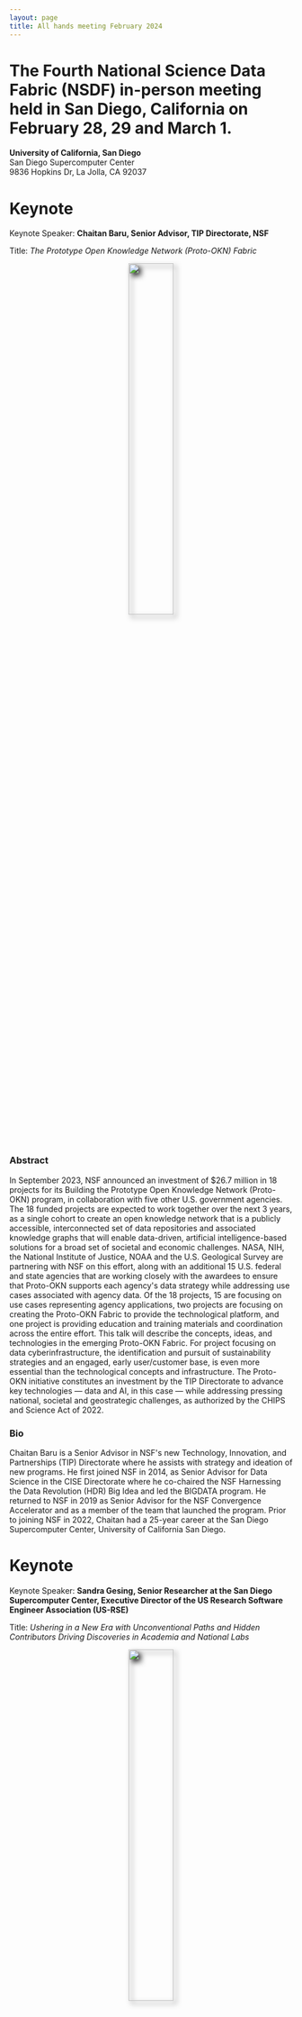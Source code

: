 ```yaml
---
layout: page
title: All hands meeting February 2024
---
```


# The Fourth National Science Data Fabric (NSDF) in-person meeting held in San Diego, California on February 28, 29 and March 1.

**University of California, San Diego** <br>
San Diego Supercomputer Center<br>
9836 Hopkins Dr, La Jolla, CA 92037<br>

# Keynote

Keynote Speaker: **Chaitan Baru, Senior Advisor, TIP Directorate, NSF**

Title: _The Prototype Open Knowledge Network (Proto-OKN) Fabric_


<p align=center>
<img src="assets/images/Baru.jpg" width="40%" style="filter: drop-shadow(5px 5px 5px #222);"> 
</p> 

### Abstract

In September 2023, NSF announced an investment of $26.7 million in 18 projects for its Building the Prototype Open Knowledge Network (Proto-OKN) program, in collaboration with five other U.S. government agencies. The 18 funded projects are expected to work together over the next 3 years, as a single cohort to create an open knowledge network that is a publicly accessible, interconnected set of data repositories and associated knowledge graphs that will enable data-driven, artificial intelligence-based solutions for a broad set of societal and economic challenges.
NASA, NIH, the National Institute of Justice, NOAA and the U.S. Geological Survey are partnering with NSF on this effort, along with an additional 15 U.S. federal and state agencies that are working closely with the awardees to ensure that Proto-OKN supports each agency's data strategy while addressing use cases associated with agency data. Of the 18 projects, 15 are focusing on use cases representing agency applications, two projects are focusing on creating the Proto-OKN Fabric to provide the technological platform, and one project is providing education and training materials and coordination across the entire effort.
This talk will describe the concepts, ideas, and technologies in the emerging Proto-OKN Fabric. For project focusing on data cyberinfrastructure, the identification and pursuit of sustainability strategies and an engaged, early user/customer base, is even more essential than the technological concepts and infrastructure. The Proto-OKN initiative constitutes an investment by the TIP Directorate to advance key technologies — data and AI, in this case — while addressing pressing national, societal and geostrategic challenges, as authorized by the CHIPS and Science Act of 2022.

### Bio

Chaitan Baru is a Senior Advisor in NSF's new Technology, Innovation, and Partnerships (TIP) Directorate where he assists with strategy and ideation of new programs. He first joined NSF in 2014, as Senior Advisor for Data Science in the CISE Directorate where he co-chaired the NSF Harnessing the Data Revolution (HDR) Big Idea and led the BIGDATA program. He returned to NSF in 2019 as Senior Advisor for the NSF Convergence Accelerator and as a member of the team that launched the program. Prior to joining NSF in 2022, Chaitan had a 25-year career at the San Diego Supercomputer Center, University of California San Diego.

# Keynote

Keynote Speaker: **Sandra Gesing, Senior Researcher at the San Diego Supercomputer Center, Executive Director of the US Research Software Engineer Association (US-RSE)**

Title: _Ushering in a New Era with Unconventional Paths and Hidden Contributors Driving Discoveries in Academia and National Labs_

<p align=center>
<img src="assets/images/sandraAHM.JPG" width="40%" style="filter: drop-shadow(5px 5px 5px #222);"> 
</p> 

### Abstract

Over the past decade, academia and national labs have increasingly recognized the crucial role of hidden contributors contributing to accelerating science. The acknowledgement is evident in quite some projects. From the founding of 8 Research Software Engineer Associations worldwide to the dedicated efforts of the Campus Champions and the NSF Center of Excellence for Science Gateways. While it is encouraging that the importance of cyberinfrastructure and research software and the people being in this line of work receive more attention, we still have a long road in front of us for well-defined career paths and incentives. A multi-facet approach is needed to meet researchers and educators as well as the hidden contributors where they are. This keynote will delve into the crucial role of research software engineers, science gateway creators, and research facilitators in advancing research and computational activities. Furthermore, It will highlight the importance of fostering a community that encompasses all stakeholders in academia and national labs, advocating for a cultural change and actionable measures on how everyone can contribute to make it happen.

### Bio

Sandra Gesing is the inaugural Executive Director of the US Research Software Engineer Association and a Senior Researcher at the San Diego Supercomputer Center. Her research focuses on science gateways, computational workflows as well as distributed and parallel computing. She is especially interested in sustainability of research software, usability of computational methods and reproducibility of research results. Sustainability of research software has many facets and she advocates for improving career paths for research software engineers and facilitators and for incentivizing their work via means beyond the traditional academic rewarding system.
Before her positions at US-RSE and SDSC, she was a senior research scientist at the Discovery Partners Institute (DPI), University of Illinois System, Chicago and she was an associate research professor at the University of Notre Dame, Indiana, US. Before she moved to the US, she was a research associate at the University of Edinburgh, UK, and at the University of Tübingen, Germany. Additionally, she has perennial experience as a project manager and system developer in industry in the US and Germany. As head of a system programmer group, she has long-term software projects. She received her Master’s degree in computer science from extramural studies at the FernUniversität Hagen and her PhD in computer science from the University of Tübingen, Germany.

# Schedule

You can find the program [here](./assets/pdf/2024%20NSDF%20AHM%20Agenda%20V8.pdf)

## Wednesday, February 28

|----|----|
| 12:00-13:30  | **Lunch** |
| 13:30-14:00  | **Welcome** <br> Valerio Pascucci and Michela Taufer |
|<td colspan=2> **Sesion Chair:** Michela Taufer |
| 14:00-15:00  | **Tutorial: Using NSDF for an Earth Science Dataset** <br> Heberth Martinez, UTK <br> Aashish Panta, Utah <br> Michela, UTK  |
| 15:00-15:30  | **Coffee Break** |
|<td colspan=2>**Sesion Chair:** Attila Gyulassy ||
| 15:30-15:45  | **Globus Platform as a Service** <br> Kyle Chard, Globus |
| 15:45-16:00  | **Decomposing Data Systems for Better Performance** <br> Fernanda Foertter, Voltron  |
| 16:00-16:15  | **Democratized Data Discovery and Access: Helping Communities and Repositories Adopt Science on Schema** <br> Kenton McHenry, NCSA |
| 16:15-16:30  |  **Building Blocks of Integration: An Exploration of CODATA CDIF Goals with NSDF Architecture** <br> Doug Fils, Ronin  |
| 16:30-16:45  | **Q&A**  |

## Thursday, February 29, 2024

|----|----|
| 8:00-9:00  | **Breakfast** |
|<td colspan=2>**Sesion Chair:** Christine Kirkpatrick </td>|
| 9:00-9:15  | **Near-Field and Far-Field Data Distribution for ICICLE: Intelligent CyberInfrastructure with Computational Learning in the Environment** <br> Marty Kandes, SDSC |
| 9:15-9:30  | **HDSI DataPlanet: Spurring Data-Intensive Collaborations** <br> Arum Kumar, HDSI/UCSD |
| 9:30-9:45  | **Multi-layer Caching and Parallel Streaming for Large Scale Point Cloud Data on the Web** <br> Steve Petruzza, Utah State U |
| 9:45-10:00  | **Data Lifecycle Technologies at Oak Ridge Leadership Computing** <br> Olga Kuchar, ORNL |
| 10:00-10:15  | **An Overview of Pelican, OSDF, and OSPool** <br> Miron Livny, U. Wisconsin Madison |
| 10:15-10:30  | **Q&A** |
| 10:30-11:00  | **Coffee Break** |
|<td colspan=2>**Sesion Chair:** Michela Taufer |
| 11:00-12:00  | **Keynote: The Prototype Open Knowledge Network (Proto-OKN) Fabric** <br> Chaitan Baru, NSF |
| 12:00-12:15  | **Group Photo** |
| 12:15-13:30  | **Lunch & Poster Presentations** |
|<td colspan=2>**Sesion Chair:** Steve Petruzza |
| 13:30-13:45  | **Large Research Data Storage on Blockchain Technology** <br> Scott Doughman and Sal Malik, Seal Storage |
| 13:45-14:00  | **The HDF5 Framework: Practical Tools for Managing Data** <br> Scot Breitenfield, HDF |
| 14:00-14:15  | **VisStore: Seamless Acquisition, Storage, and Distribution of Massive Imagery blending Cloud, Local and HPC Storage** <br> Amy Gooch, ViSOAR |
| 14:15-14:30  | **Monitoring the Open Science Data Federation** <br> Fabio Andrijauskas, SDSC |
| 14:30-14:45  | **Open Data, Large-Scale Compute, and Scientific Foundation Models** <br> Michael Mahoney, ICSI, LBNL, and UC Berkeley |
| 14:45-15:00  | **Q&A** |
| 15:00-15:30  | **Coffee Break** |
|<td colspan=2>**Sesion Chair:** Amy Gooch |
| 15:30-15:45  | **Visualizing CHESS Data with NSDF Dashboards** <br> Werner Sun, CHESS |
| 15:45-16:00  | **Integrating with Materials Commons** <br> Glenn Tarcea, U Michigan and CHESS |
| 16:00-16:15  | **Sally Ride Windows on Earth** <br> Dan Barstow, Windows on Earth |
| 16:30-16:45  | **Sharing Data across Deep Underground Experiments** <br> Amy Roberts, U Colorado Denver |
| 16:45-17:00  | **Applications of Deep Learning for Fragment Size Analysis** <br> Erwin Cazares, UTEP |
| 18:30  | **Dinner at Aqua Mare** <br> 2282 Carmel Valley Rd., Del Mar, CA 92014 |

## Friday, March 1, 2024

|----|----|
| 8:00-9:00  | **Breakfast** |
|<td colspan=2>**Sesion Chair:** Michela Taufer |
| 9:00-10:00  | **Keynote: Ushering in a New Era with Unconventional Paths and Hidden Contributors Driving Discoveries in Academia and National Labs** <br> Sandra Gesing, SDSC |
| 10:00-10:30  | **Coffee Break** |
|<td colspan=2>**Sesion Chair:** Lauren Whitnah|
| 10:30-10:45  | **Technology Adoption Research and the Cyberinfrastructure Community** <br> Kerk Kee, Texas Tech U and CI Compass |
| 10:45-11:00  | **TBD** <br> Ilkay Altinas, SDSC |
| 11:00-11:15  | **Opportunities and Challenges at HBCUs** <br> Dennis Sigur, Dillard U |
| 11:15-11:30  | **Democratizing Spatial Data for Climate Change Risk Assessment across Native American Nations** <br> Gustavo Ovando-Montejo, Utah State U Blanding |
| 11:30-11:45  | **A Report on New Directions in User Community Interviews** <br> Atilla Gyulassy, Utah <br> Lauren Whitnah, UTK <br> Julie Christopher, SDSC |
| 11:45-12:00  | **Q&A**  |
| 12:00-13:30  | **Boxed Lunch**  |

## HOTELS

The meeting hotels include:

- [La Jolla Shores Hotel](https://www.ljshoreshotel.com/?gad_source=1&gclid=CjwKCAiAg9urBhB_EiwAgw88mS2u7SZ5x3zWrnbHdUaFg46MNv6zQi93bOsM5IWg7fVdsmn9Yxz-wBoC34UQAvD_BwE)<br>8110 Camino Del Oro La Jolla, California, 92037 <br>
  (855) 923-8058<br>
  A limited number of rooms at a discounted rate of \$269 per night will be available until February 9, 2024. Please call the hotel directly for more information.<br>

- [The Residence Inn](https://www.marriott.com/en-us/hotels/lajca-residence-inn-san-diego-la-jolla) <br>
  8901 Gilman Drive, La Jolla, CA 92037 <br>
  (858) 587-1770 / (800) 331-3131<br>
  Rates: \$264-\$460 per night <br>

- [Sheraton La Jolla Hotel](https://www.marriott.com/en-us/hotels/sanjs-sheraton-la-jolla-hotel), Torrey Pines <br>
  3299 Holiday Ct., La Jolla, CA 92037<br>
  (858) 453-5500 / (800) 345-9995<br>
  Rates: \$268-\$412 per night <br>

## VENUE

SDSC is located on the UC San Diego Campus in La Jolla.

San Diego Supercomputer Center’s Auditorium E-B212 located on the ground floor of SDSC’s east entrance, just off the driveway on Hopkins Dr, close to the Hopkins Parking Structure, Northwest end of UC San Diego campus.

[Google maps exact location](https://www.google.com/maps/place/32%C2%B053'04.0%22N+117%C2%B014'20.9%22W/@32.884443,-117.2413197,17z/data=!3m1!4b1!4m5!3m4!1s0x0:0x0!8m2!3d32.884443!4d-117.239131)

The San Diego International Airport (SAN) is the closest airport to UC San Diego and SDSC.

For driving directions see the [visitors page on the SDSC website](http://www.sdsc.edu/about_sdsc/visitor_info.html)

<img src="/assets/images/ucsd-parking.png" />

## TRANSPORTATION

**VISITOR PARKING: PARKING PERMITS ARE REQUIRED TO PARK ON UC SAN DIEGO CAMPUS**

- Visiting UC faculty and staff who hold annual permits at their home campuses are eligible for up to 5 consecutive days of complimentary parking at UC San Diego.
  Visit [this link](https://transportation.ucsd.edu/visit/visitor/index.html) for more details.
- For non-UC visitors, please see more details [here](http://transportation.ucsd.edu/parking/visitor/conference.html). Purchase permits at a very reasonable rate.
- The most convenient parking location is the Hopkins parking structure located on Hopkins Dr and Voigt Dr, just south of SDSC.
- _Parking legally is the attendee’s responsibility. The penalty for an improperly parked car is at least $65 per day. We cannot be held responsible for citations issued for parking in an incorrect space or improperly displaying your permit_.

For cab or shuttle Pick-up/Drop-off: [9836 Hopkins Dr, La Jolla, CA 92037](https://www.google.com/maps/place/9836+Hopkins+Dr,+La+Jolla,+CA+92093/@32.8843652,-117.2416557,17z/data=!3m1!4b1!4m6!3m5!1s0x80dc07000e937b01:0xfac41c054f3d574e!8m2!3d32.8843607!4d-117.2390808!16s%2Fg%2F11ssf73b61?hl=en&entry=ttu)

SDSC is located just south of the RIMAC Arena.

Rideshare: [Lyft](https://www.lyft.com/rider) or [Uber](https://www.uber.com/us/en/ride/) Use _“San Diego Supercomputer Center”_ as destination.

A taxi or transportation service can be used from the airport.
Helpful link for taxi service in San Diego:

- [SD Taxi Cab Services](http://www.taxifarefinder.com/)
- Yellow Cab: (619) 444-4444
- Orange Cab: (619) 223-5555
- SD Taxi Service: (619) 342-6494
- San Diego Cab: (619) 226-8294
- [Terramoto Transportation Downtown San Diego](http://www.terramoto.net/) - 619.269.7397
- [Torrey Pines Limo](http://www.torreypineslimo.com/) - 858.997.6866
- [Super Shuttle](http://www.supershuttle.com/Locations/SANAirportShuttleSanDiego.aspx) - 800.974.8885

[Public Transportation surrounding UC San Diego](https://transportation.ucsd.edu/alternatives/transit/)

<br><br>
